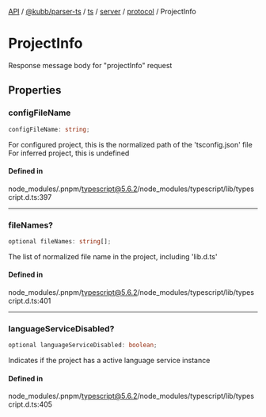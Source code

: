 [API](../../../../../../../../../packages.md) / [@kubb/parser-ts](../../../../../../../index.md) / [ts](../../../../../index.md) / [server](../../../index.md) / [protocol](../index.md) / ProjectInfo

# ProjectInfo

Response message body for "projectInfo" request

## Properties

### configFileName

```ts
configFileName: string;
```

For configured project, this is the normalized path of the 'tsconfig.json' file
For inferred project, this is undefined

#### Defined in

node\_modules/.pnpm/typescript@5.6.2/node\_modules/typescript/lib/typescript.d.ts:397

***

### fileNames?

```ts
optional fileNames: string[];
```

The list of normalized file name in the project, including 'lib.d.ts'

#### Defined in

node\_modules/.pnpm/typescript@5.6.2/node\_modules/typescript/lib/typescript.d.ts:401

***

### languageServiceDisabled?

```ts
optional languageServiceDisabled: boolean;
```

Indicates if the project has a active language service instance

#### Defined in

node\_modules/.pnpm/typescript@5.6.2/node\_modules/typescript/lib/typescript.d.ts:405
